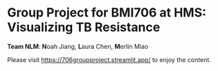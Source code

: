 # Group Project for BMI706 at HMS: Visualizing TB Resistance 
**Team NLM**: **N**oah Jiang, **L**aura Chen, **M**erlin Miao

Please visit https://706groupproject.streamlit.app/ to enjoy the content.